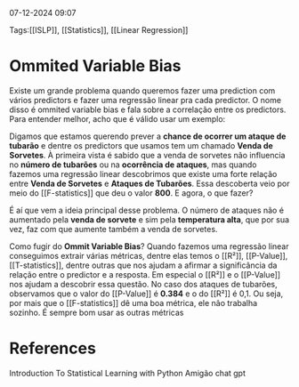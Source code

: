 07-12-2024 09:07

Tags:[[ISLP]], [[Statistics]], [[Linear Regression]]

# Ommited Variable Bias

Existe um grande problema quando queremos fazer uma prediction com vários predictors e fazer uma regressão linear pra cada predictor. O nome disso é ommited variable bias e fala sobre a correlação entre os predictors. Para entender melhor, acho que é válido usar um exemplo:

Digamos que estamos querendo prever a **chance de ocorrer um ataque de tubarão** e dentre os predictors que usamos tem um chamado **Venda de Sorvetes**. À primeira vista é sabido que a venda de sorvetes não influencia no **número de tubarões** ou na **ocorrência de ataques**, mas quando fazemos uma regressão linear descobrimos que existe uma forte relação entre **Venda de Sorvetes** e **Ataques de Tubarões**. Essa descoberta veio por meio do [[F-statistics]] que deu o valor **800**. E agora, o que fazer?

É aí que vem a ideia principal desse problema. O número de ataques não é aumentado pela **venda de sorvete** e sim pela **temperatura alta**, que por sua vez, faz com que aumente também a venda de sorvetes.

Como fugir do **Ommit Variable Bias**? Quando fazemos uma regressão linear conseguimos extrair várias métricas, dentre elas temos o [[R²]], [[P-Value]], [[T-statistics]], dentre outras que nos ajudam a afirmar a significância da relação entre o predictor e a resposta. Em especial o [[R²]] e o [[P-Value]] nos ajudam a descobrir essa questão. No caso dos ataques de tubarões, observamos que o valor do [[P-Value]] é **0.384** e o do [[R²]] é 0,1. Ou seja, por mais que o [[F-statistics]] dê uma boa métrica, ele não trabalha sozinho. É sempre bom usar as outras métricas

# References

Introduction To Statistical Learning with Python
Amigão chat gpt